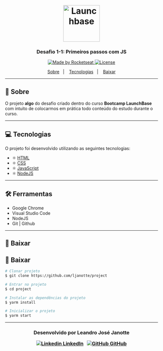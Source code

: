 <h1 align="center">
    <img alt="Launchbase" src="https://storage.googleapis.com/golden-wind/bootcamp-launchbase/logo.png" width="120px" />
</h1>

<h3 align="center">
  Desafio 1-1: Primeiros passos com JS
</h3>

<p align="center">

  <a href="https://rocketseat.com.br">
    <img alt="Made by Rocketseat" src="https://img.shields.io/badge/made%20by-Rocketseat-%23F8952D">
  </a>

  <a href="LICENSE" >
    <img alt="License" src="https://img.shields.io/badge/license-MIT-%23F8952D">
  </a>

</p>

<p align="center">
  <a href="#Sobre">Sobre</a>&nbsp;&nbsp;&nbsp;|&nbsp;&nbsp;&nbsp;
  <a href="#Tecnologia">Tecnologias</a>&nbsp;&nbsp;&nbsp;|&nbsp;&nbsp;&nbsp;
  <a href="#Baixar">Baixar</a>
</p>

---

## 📝 Sobre

O projeto **algo** do desafio criado dentro do curso **Bootcamp LaunchBase**
com intuito de colocarmos em prática todo conteúdo do estudo durante o curso.

---

## 💻 Tecnologias

O projeto foi desenvolvido utilizando as seguintes tecnologias:

- ⚛️ [HTML](https://developer.mozilla.org/pt-BR/docs/Web/HTML)
- ⚛️ [CSS](https://developer.mozilla.org/pt-BR/docs/Web/CSS)
- ⚛️ [JavaScript](https://developer.mozilla.org/pt-BR/docs/Web/JavaScript)
- ⚛️ [NodeJS](https://nodejs.org/en/)

---

## 🛠 Ferramentas

- Google Chrome
- Visual Studio Code
- NodeJS
- Git | Github

---

## 💾 Baixar
## 💾 Baixar


```bash
# Clonar projeto
$ git clone https://github.com/ljanotte/project

# Entrar no projeto
$ cd project

# Instalar as dependências do projeto
$ yarm install

# Inicializar o projeto
$ yarm start
```
---
<h3 align="center">

  Desenvolvido por Leandro José Janotte
  <br/>
  
  <a align="center">
   
   [![Linkedin](https://i.stack.imgur.com/gVE0j.png) LinkedIn](https://www.linkedin.com/in/leandrojanotte/)
&nbsp;
  [![GitHub](https://i.stack.imgur.com/tskMh.png) GitHub](https://github.com/ljanotte)
  </a>
</h3>

